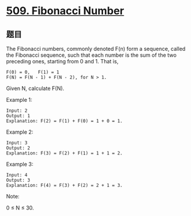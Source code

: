 # [509. Fibonacci Number](https://leetcode.com/problems/fibonacci-number/)

## 题目
The Fibonacci numbers, commonly denoted F(n) form a sequence, called the Fibonacci sequence, such that each number is the sum of the two preceding ones, starting from 0 and 1. That is,
```text
F(0) = 0,   F(1) = 1
F(N) = F(N - 1) + F(N - 2), for N > 1.
```
Given N, calculate F(N).

Example 1:
```text
Input: 2
Output: 1
Explanation: F(2) = F(1) + F(0) = 1 + 0 = 1.
```
Example 2:
```text
Input: 3
Output: 2
Explanation: F(3) = F(2) + F(1) = 1 + 1 = 2.
```
Example 3:
```text
Input: 4
Output: 3
Explanation: F(4) = F(3) + F(2) = 2 + 1 = 3.
```

Note:

0 ≤ N ≤ 30.